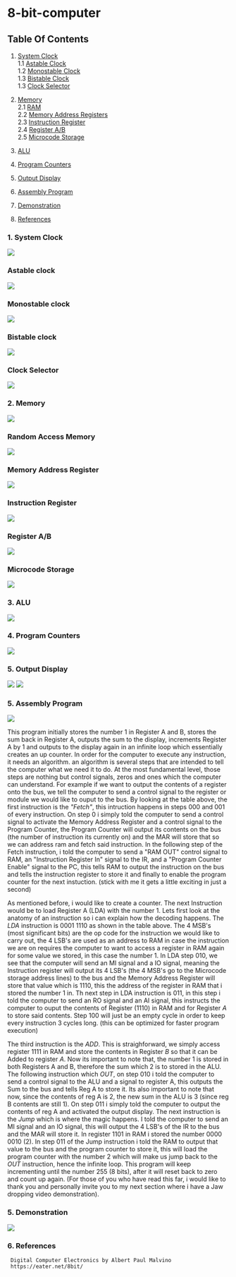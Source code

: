 # 8-bit-computer


## Table Of Contents

1. [ System Clock ](#desc)  
     1.1 [Astable Clock ](#astable)  
     1.2 [Monostable Clock ](#monostable)  
     1.3 [Bistable Clock ](#bistable)  
     1.3 [Clock Selector ](#selector)  
    
2. [ Memory ](#memory)  
     2.1 [RAM ](#RAM)  
     2.2 [Memory Address Registers](#MAR)  
     2.3 [Instruction Register ](#IR)  
     2.4 [Register A/B](#RegisterA)   
     2.5 [Microcode Storage](#micro)  
     
3. [ALU](#alu)  

4. [Program Counters ](#ProgramCounter)  

5. [Output Display ](#output)  

6. [Assembly Program](#assembly)

6. [Demonstration ](#demo)   

7. [References ](#refs)  

<a name="desc"></a>
### 1. System Clock  
   <img src="images/SystemClock.JPG">

<a name="astable"></a>
### Astable clock
   <img src="images/astable.JPG">

<a name="monostable"></a>
### Monostable clock
   <img src="images/monostable.JPG">

<a name="bistable"></a>
### Bistable clock
   <img src="images/bistable.JPG">
   
<a name="selector"></a>
### Clock Selector
   <img src="images/ClockSelector.JPG">

<a name="memory"></a>
### 2. Memory
   <img src="images/Memory.JPG">

<a name="RAM"></a>
### Random Access Memory
   <img src="images/RAM.JPG">
     
<a name="MAR"></a>
### Memory Address Register
   <img src="images/MemoryAdressRegister.JPG">
   
<a name="IR"></a>
### Instruction Register
   <img src="images/InstructionRegister.jpg">

<a name="RegisterA"></a>
### Register A/B
   <img src="images/RegistersA_B.JPG">
    
<a name="micro"></a>
### Microcode Storage
   <img src="images/MicrocodeStorage.JPG">
   
<a name="alu"></a>
### 3. ALU
   <img src="images/ALU.JPG">
   
<a name="ProgramCounter"></a>  
### 4. Program Counters
   <img src="images/ProgramCounters.JPG">

<a name="output"></a>  
### 5. Output Display
   <img src="images/output.JPG">
   <img src="images/output2.JPG">
   
<a name="assembly"></a>  
### 5. Assembly Program
   <img src="images/Program.JPG">
   
   This program initially stores the number 1 in Register A and B, stores the sum back in Register A, outputs the sum to the display, increments Register A by 1 and outputs to the display again in an infinite loop which essentially creates an up counter. In order for the computer to execute any instruction, it needs an algorithm. an algorithm is several steps that are intended to tell the computer what we need it to do. At the most fundamental level, those steps are nothing but control signals, zeros and ones which the computer can understand. For example if we want to output the contents of a register onto the bus, we tell the computer to send a control signal to the register or module we would like to ouput to the bus. By looking at the table above, the first instruction is the *"Fetch"*, this intruction happens in steps 000 and 001 of every instruction. On step 0 i simply told the computer to send a control signal to activate the Memory Address Register and a control signal to the Program Counter, the Program Counter will output its contents on the bus (the number of instruction its currently on) and the MAR will store that so we can address ram and fetch said instruction. In the following step of the Fetch instruction, i told the computer to send a "RAM OUT" control signal to RAM, an "Instruction Register In" signal to the IR, and a "Program Counter Enable" signal to the PC, this tells RAM to output the instruction on the bus and tells the instruction register to store it and finally to enable the program counter for the next instuction. (stick with me it gets a little exciting in just a second)
   
   As mentioned before, i would like to create a counter. The next Instruction would be to load Register A (LDA) with the number 1. Lets first look at the anatomy of an instruction so i can explain how the decoding happens. The *LDA* instruction is 0001 1110 as shown in the table above. The 4 MSB's (most significant bits) are the op code for the instruction we would like to carry out, the 4 LSB's are used as an address to RAM in case the instruction we are on requires the computer to want to access a register in RAM again for some value we stored, in this case the number 1. In LDA step 010, we see that the computer will send an MI signal and a IO signal, meaning the Instruction register will output its 4 LSB's (the 4 MSB's go to the Microcode storage address lines) to the bus and the Memory Address Register will store that value which is 1110, this the address of the register in RAM that i stored the number 1 in. Th next step in LDA instruction is 011, in this step i told the computer to send an RO signal and an AI signal, this instructs the computer to ouput the contents of Register (1110) in RAM and for Register *A* to store said contents. Step 100 will just be an empty cycle in order to keep every instruction 3 cycles long. (this can be optimized for faster program execution)
   
   The third instruction is the *ADD*. This is straighforward, we simply access register 1111 in RAM and store the contents in Register *B* so that it can be Added to register *A*. Now its important to note that, the number 1 is stored in both Registers A and B, therefore the sum which 2 is to stored in the ALU. The following instruction which *OUT*, on step 010 i told the computer to send a control signal to the ALU and a signal to register A, this outputs the Sum to the bus and tells Reg A to store it. Its also important to note that now, since the contents of reg A is 2, the new sum in the ALU is 3 (since reg B contents are still 1). On step 011 i simply told the computer to output the contents of reg A and activated the output display. The next instruction is the *Jump* which is where the magic happens. I told the computer to send an MI signal and an IO signal, this will output the 4 LSB's of the IR to the bus and the MAR will store it. In register 1101 in RAM i stored the number 0000 0010 (2). In step 011 of the Jump instruction i told the RAM to output that value to the bus and the program counter to store it, this will load the program counter with the number 2 which will make us jump back to the *OUT* instruction, hence the infinite loop. This program will keep incrementing until the number 255 (8 bits), after it will reset back to zero and count up again. (For those of you who have read this far, i would like to thank you and personally invite you to my next section where i have a Jaw dropping video demonstration). 

<a name="demo"></a>  
### 5. Demonstration
   [![](http://img.youtube.com/vi/BxdbXgI8FFA/0.jpg)](http://www.youtube.com/watch?v=BxdbXgI8FFA "")
<a name="refs"></a>
### 6. References
     Digital Computer Electronics by Albert Paul Malvino
     https://eater.net/8bit/
